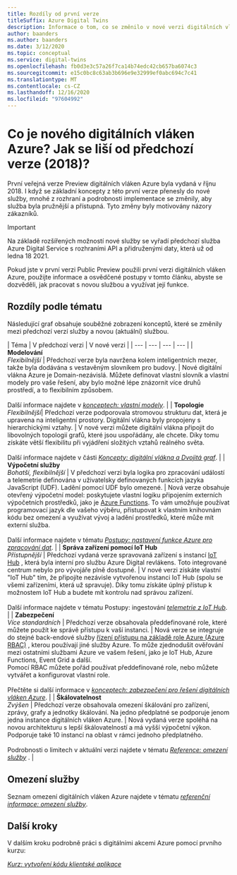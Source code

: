 ```yaml
---
title: Rozdíly od první verze
titleSuffix: Azure Digital Twins
description: Informace o tom, co se změnilo v nové verzi digitálních vláken Azure
author: baanders
ms.author: baanders
ms.date: 3/12/2020
ms.topic: conceptual
ms.service: digital-twins
ms.openlocfilehash: fb0d3e3c57a26f7ca14b74edc42cb657ba6074c3
ms.sourcegitcommit: e15c0bc8c63ab3b696e9e32999ef0abc694c7c41
ms.translationtype: MT
ms.contentlocale: cs-CZ
ms.lasthandoff: 12/16/2020
ms.locfileid: "97604992"
---
```

# <a name="what-is-the-new-azure-digital-twins-how-is-it-different-from-the-previous-version-2018"></a>Co je nového digitálních vláken Azure? Jak se liší od předchozí verze (2018)?

První veřejná verze Preview digitálních vláken Azure byla vydaná v říjnu 2018. I když se základní koncepty z této první verze přenesly do nové služby, mnohé z rozhraní a podrobnosti implementace se změnily, aby služba byla pružnější a přístupná. Tyto změny byly motivovány názory zákazníků.

> [!IMPORTANT]
> Na základě rozšířených možností nové služby se vyřadí předchozí služba Azure Digital Service s rozhraními API a přidruženými daty, která už od ledna 18 2021.

Pokud jste v první verzi Public Preview použili první verzi digitálních vláken Azure, použijte informace a osvědčené postupy v tomto článku, abyste se dozvěděli, jak pracovat s novou službou a využívat její funkce.

## <a name="differences-by-topic"></a>Rozdíly podle tématu

Následující graf obsahuje souběžné zobrazení konceptů, které se změnily mezi předchozí verzí služby a novou (aktuální) službou.

| Téma | V předchozí verzi | V nové verzi |
| --- | --- | --- | --- |
| **Modelování**<br>*Flexibilnější* | Předchozí verze byla navržena kolem inteligentních mezer, takže byla dodávána s vestavěným slovníkem pro budovy. | Nové digitální vlákna Azure je Domain-nezávislá. Můžete definovat vlastní slovník a vlastní modely pro vaše řešení, aby bylo možné lépe znázornit více druhů prostředí, a to flexibilním způsobem.<br><br>Další informace najdete v [*konceptech: vlastní modely*](concepts-models.md). |
| **Topologie**<br>*Flexibilnější*| Předchozí verze podporovala stromovou strukturu dat, která je upravena na inteligentní prostory. Digitální vlákna byly propojeny s hierarchickými vztahy. | V nové verzi můžete digitální vlákna připojit do libovolných topologií grafů, které jsou uspořádány, ale chcete. Díky tomu získáte větší flexibilitu při vyjádření složitých vztahů reálného světa.<br><br>Další informace najdete v části [*Koncepty: digitální vlákna a Dvojitá graf*](concepts-twins-graph.md). |
| **Výpočetní služby**<br>*Bohatší, flexibilnější* | V předchozí verzi byla logika pro zpracování událostí a telemetrie definována v uživatelsky definovaných funkcích jazyka JavaScript (UDF). Ladění pomocí UDF bylo omezené. | Nová verze obsahuje otevřený výpočetní model: poskytujete vlastní logiku připojením externích výpočetních prostředků, jako je [Azure Functions](../azure-functions/functions-overview.md). To vám umožňuje používat programovací jazyk dle vašeho výběru, přistupovat k vlastním knihovnám kódu bez omezení a využívat vývoj a ladění prostředků, které může mít externí služba.<br><br>Další informace najdete v tématu [*Postupy: nastavení funkce Azure pro zpracování dat*](how-to-create-azure-function.md). |
| **Správa zařízení pomocí IoT Hub**<br>*Přístupnější* | Předchozí vydaná verze spravovaná zařízení s instancí [IoT Hub](../iot-hub/about-iot-hub.md) , která byla interní pro službu Azure Digital revlákens. Toto integrované centrum nebylo pro vývojáře plně dostupné. | V nové verzi získáte vlastní "IoT Hub" tím, že připojíte nezávisle vytvořenou instanci IoT Hub (spolu se všemi zařízeními, která už spravuje). Díky tomu získáte úplný přístup k možnostem IoT Hub a budete mít kontrolu nad správou zařízení.<br><br>Další informace najdete v tématu Postupy: ingestování [*telemetrie z IoT Hub*](how-to-ingest-iot-hub-data.md). |
| **Zabezpečení**<br>*Více standardních* | Předchozí verze obsahovala předdefinované role, které můžete použít ke správě přístupu k vaší instanci. | Nová verze se integruje do stejné back-endové služby [řízení přístupu na základě role Azure (Azure RBAC)](../role-based-access-control/overview.md) , kterou používají jiné služby Azure. To může zjednodušit ověřování mezi ostatními službami Azure ve vašem řešení, jako je IoT Hub, Azure Functions, Event Grid a další.<br>Pomocí RBAC můžete pořád používat předdefinované role, nebo můžete vytvářet a konfigurovat vlastní role.<br><br>Přečtěte si další informace v [*konceptech: zabezpečení pro řešení digitálních vláken Azure*](concepts-security.md). |
| **Škálovatelnost**<br>*Zvýšen* | Předchozí verze obsahovala omezení škálování pro zařízení, zprávy, grafy a jednotky škálování. Na jedno předplatné se podporuje jenom jedna instance digitálních vláken Azure.  | Nová vydaná verze spoléhá na novou architekturu s lepší škálovatelností a má vyšší výpočetní výkon. Podporuje také 10 instancí na oblast v rámci jednoho předplatného.<br><br>Podrobnosti o limitech v aktuální verzi najdete v tématu [*Reference: omezení služby*](reference-service-limits.md) . |

## <a name="service-limits"></a>Omezení služby

Seznam omezení digitálních vláken Azure najdete v tématu [*referenční informace: omezení služby*](reference-service-limits.md).

## <a name="next-steps"></a>Další kroky

V dalším kroku podrobně práci s digitálními akcemi Azure pomocí prvního kurzu:

[*Kurz: vytvoření kódu klientské aplikace*](tutorial-code.md)